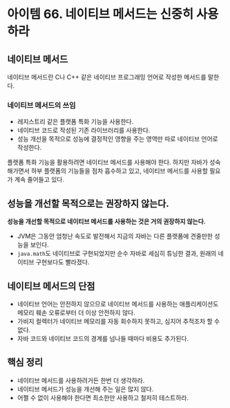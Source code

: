 # 아이템 66. 네이티브 메서드는 신중히 사용하라

## 네이티브 메서드

네이티브 메서드란 C나 C++ 같은 네이티브 프로그래밍 언어로 작성한 메서드를 말한다.

### 네이티브 메서드의 쓰임

- 레지스트리 같은 플랫폼 특화 기능을 사용한다.
- 네이티브 코드로 작성된 기존 라이브러리를 사용한다.
- 성능 개선을 목적으로 성능에 결정적인 영향을 주는 영역만 따로 네이티브 언어로 작성한다.

플랫폼 특화 기능을 활용하려면 네이티브 메서드를 사용해야 한다. 하지만 자바가 성숙해가면서 하부 플랫폼의 기능들을 점차 흡수하고 있고, 네이티브 메서드를 사용할 필요가 계속 줄어들고 있다.

## 성능을 개선할 목적으로는 권장하지 않는다.

**성능을 개선할 목적으로 네이티브 메서드를 사용하는 것은 거의 권장하지 않는다.**
- JVM은 그동안 엄청난 속도로 발전해서 지금의 자바는 다른 플랫폼에 견줄만한 성능을 보인다.
- `java.math`도 네이티브로 구현되었지만 순수 자바로 세심히 튜닝한 결과, 원래의 네이티브 구현보다도 빨라졌다.

## 네이티브 메서드의 단점

- 네이티브 언어는 안전하지 않으므로 네이티브 메서드를 사용하는 애플리케이션도 메모리 훼손 오류로부터 더 이상 안전하지 않다.
- 가비지 컬렉터가 네이티브 메모리를 자동 회수하지 못하고, 심지어 추적조차 할 수 없다.
- 자바 코드와 네이티브 코드의 경계를 넘나들 때마다 비용도 추가된다.

## 핵심 정리

- 네이티브 메서드를 사용하려거든 한번 더 생각하라.
- 네이티브 메서드가 성능을 개선해 주는 일은 많지 않다.
- 어쩔 수 없이 사용해야 한다면 최소한만 사용하고 철저히 테스트하라.
